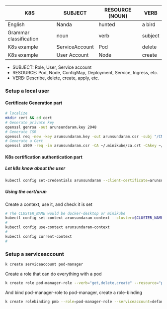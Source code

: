 
K8S | SUBJECT   |  RESOURCE (NOUN)   |  VERB |
|-|-|-|-|
English     |              Nanda  | hunted  | a bird |
Grammar classification |   noun   |   verb    |    subject |
K8s example | ServiceAccount | Pod | delete |
K8s example | User Account | Node | create |


- SUBJECT: Role, User, Service account
- RESOURCE: Pod, Node, ConfigMap, Deployment, Service, Ingress, etc.
- VERB: Describe, delete, create, apply, etc.


### Setup a local user
#### Certificate Generation part
```bash
# localize
mkdir cert && cd cert
# Generate private key
openssl genrsa -out arunsundaram.key 2048
# Generate CSR
openssl req -new -key arunsundaram.key -out arunsundaram.csr -subj "/CN=arunsundaram/O=docker-training"
# Generate a Cert
openssl x509 -req -in arunsundaram.csr -CA ~/.minikube/ca.crt -CAkey ~/.minikube/ca.key -CAcreateserial -out arunsundaram.crt -days 364
```
#### K8s certification authentication part
##### Let k8s know about the user
```bash
kubectl config set-credentials arunsundaram --client-certificate=arunsundaram.crt --client-key=arunsundaram.key
```

##### Using the cert/arun
Create a context, use it, and check it is set
```bash
# The CLUSTER_NAME would be docker-desktop or minikube
kubectl config set-context arunsundaram-context --cluster=$CLUSTER_NAME --user=arunsundaram
#
kubectl config use-context arunsundaram-context
#
kubectl config current-context
#
```

### Setup a serviceaccount
```bash
k create serviceaccount pod-manager  
```

Create a role that can do everything with a pod
```bash
k create role pod-manager-role --verb="get,delete,create" --resource="pod"
```

And bind pod-manager-role to pod-manager, create a role-binding
```bash
k create rolebinding pmb --role=pod-manager-role --serviceaccount=default:pod-manager
```

